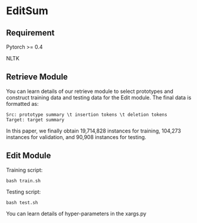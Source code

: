 # EditSum

## Requirement
Pytorch >= 0.4

NLTK

## Retrieve Module

You can learn details of our retrieve module to select prototypes and construct training data and testing data for the Edit module. The final data is formatted as:
```
Src: prototype summary \t insertion tokens \t deletion tokens
Target: target summary
```
In this paper, we finally obtain 19,714,828 instances for training, 104,273 instances for validation, and 90,908 instances for testing.

## Edit Module
Training script:
```
bash train.sh
```
Testing script:
```
bash test.sh
```
You can learn details of hyper-parameters in the xargs.py


